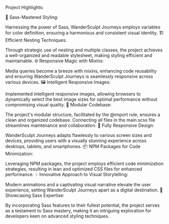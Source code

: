 Project Highlights:

🎨 Sass-Mastered Styling:

Harnessing the power of Sass, WanderSculpt Journeys employs variables for color definition, ensuring a harmonious and consistent visual identity.
🏗️ Efficient Nesting Techniques:

Through strategic use of nesting and multiple classes, the project achieves a well-organized and readable stylesheet, making styling efficient and maintainable.
🌐 Responsive Magic with Mixins:

Media queries become a breeze with mixins, enhancing code reusability and ensuring WanderSculpt Journeys is seamlessly responsive across various devices.
🖼️ Intelligent Responsive Images:

Implemented intelligent responsive images, allowing browsers to dynamically select the best image sizes for optimal performance without compromising visual quality.
🔗 Modular Codebase:

The project's modular structure, facilitated by the @import rule, ensures a clean and organized codebase. Connecting all files in the main.scss file streamlines maintenance and collaboration.
📱 Fully Responsive Design:

WanderSculpt Journeys adapts flawlessly to various screen sizes and devices, providing users with a visually stunning experience across desktops, tablets, and smartphones.
📦 NPM Packages for Code Minimization:

Leveraging NPM packages, the project employs efficient code minimization strategies, resulting in lean and optimized CSS files for enhanced performance.
💡 Innovative Approach to Visual Storytelling:

Modern animations and a captivating visual narrative elevate the user experience, setting WanderSculpt Journeys apart as a digital destination.
🚀 Showcasing Sass Expertise:

By incorporating Sass features to their fullest potential, the project serves as a testament to Sass mastery, making it an intriguing exploration for developers keen on advanced styling techniques.
